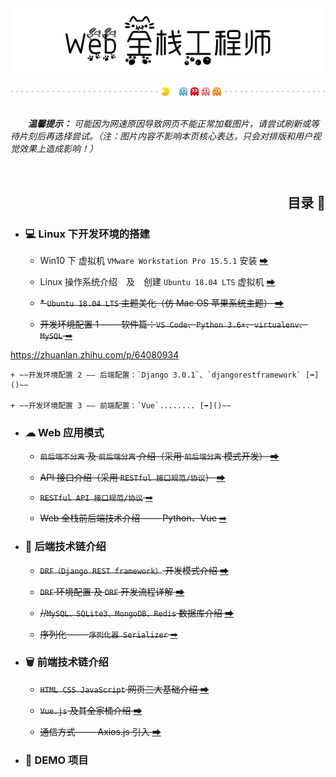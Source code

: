 <div align=center>
    <img src="pics/title.PNG" width=600 alt="Web 全栈工程师">
    <br><br>
    <img src="pics/cutline1.gif" width=800 alt="分割线">
    <br><br>
</div>

&emsp;&emsp;***温馨提示：** 可能因为网速原因导致网页不能正常加载图片，请尝试刷新或等待片刻后再选择尝试。（注：图片内容不影响本页核心表达，只会对排版和用户视觉效果上造成影响！）* 

<br>

<!-- ## 📖 目录 -->
<div align=right>
    <h2>目录 📖</h2>
</div>

+ ### 💻 Linux 下开发环境的搭建

    + Win10 下 虚拟机 `VMware Workstation Pro 15.5.1` 安装 [➡](/docs/1.%20Linux%20下开发环境的搭建/Win10%20下%20虚拟机%20VMware%20Workstation%20Pro%2015.5.1%20安装.md#head)

    + Linux 操作系统介绍&emsp;及&emsp;创建 `Ubuntu 18.04 LTS` 虚拟机 [➡]()

    + ~~\* `Ubuntu 18.04 LTS` 主题美化（仿 Mac OS 苹果系统主题） [➡]()~~

    + ~~开发环境配置 1 —— 软件篇：`VS Code`、`Python 3.6+`、`virtualenv`、`MySQL` [➡]()~~

<https://zhuanlan.zhihu.com/p/64080934>

    + ~~开发环境配置 2 —— 后端配置：`Django 3.0.1`、`djangorestframework` [➡]()~~

    + ~~开发环境配置 3 —— 前端配置：`Vue`........ [➡]()~~

+ ### ☁ Web 应用模式

    + ~~`前后端不分离` 及 `前后端分离` 介绍（采用 `前后端分离` 模式开发） [➡]()~~

    + ~~API 接口介绍（采用 `RESTful 接口规范/协议`） [➡]()~~

    + ~~`RESTful API 接口规范/协议` [➡]()~~

    + ~~Web 全栈前后端技术介绍 —— Python、Vue [➡]()~~

+ ### 🚀 后端技术链介绍

    + ~~`DRF（Django REST framework）` 开发模式介绍 [➡]()~~

    + ~~`DRF` 环境配置 及 `DRF` 开发流程详解 [➡]()~~

    + ~~//`MySQL、SQLite3、MongoDB、Redis` 数据库介绍 [➡]()~~

    + ~~序列化 —— `序列化器 Serializer`  [➡](/docs/serializer)~~

+ ### 🗑 前端技术链介绍

    + ~~`HTML CSS JavaScript` 网页三大基础介绍 [➡]()~~

    + ~~`Vue.js` 及其全家桶介绍 [➡]()~~

    + ~~通信方式 —— Axios.js 引入 [➡]()~~

+ ### 📁 DEMO 项目
